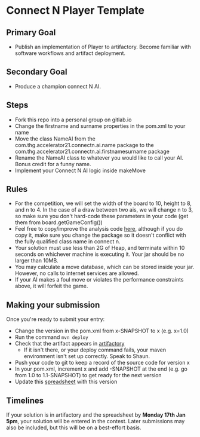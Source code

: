 # Connect N Player Template

## Primary Goal
* Publish an implementation of Player to artifactory. Become familiar with software workflows and artifact deployment.

## Secondary Goal
* Produce a champion connect N AI.

## Steps
* Fork this repo into a personal group on gitlab.io
* Change the firstname and surname properties in the pom.xml to your name
* Move the class NameAI from the com.thg.accelerator21.connectn.ai.name package to the com.thg.accelerator21.connectn.ai.firstnamesurname package 
* Rename the NameAI class to whatever you would like to call your AI. Bonus credit for a funny name.
* Implement your Connect N AI logic inside makeMove


## Rules
* For the competition, we will set the width of the board to 10, height to 8, and n to 4. In the case of a draw between two ais, we will change n to 3, so make sure you don't hard-code these parameters in your code (get them from board.getGameConfig())
* Feel free to copy/improve the analysis code [here](https://gitlab.io.thehut.local/accelerator21/connect-n-21/blob/master/src/main/java/com/thehutgroup/accelerator/connectn/analysis/BoardAnalyser.java), although if you do copy it, make sure you change the package so it doesn't conflict with the fully qualified class name in connect n.
* Your solution must use less than 2G of Heap, and terminate within 10 seconds on whichever machine is executing it. Your jar should be no larger than 10MB.
* You may calculate a move database, which can be stored inside your jar. However, no calls to internet services are allowed. 
* If your AI makes a foul move or violates the performance constraints above, it will forfeit the game.

## Making your submission
Once you're ready to submit your entry:
* Change the version in the pom.xml from x-SNAPSHOT to x (e.g. x=1.0)
* Run the command ```mvn deploy```
* Check that the artifact appears in [artifactory](https://artifactory.io.thehut.local/artifactory/webapp/#/artifacts/browse/tree/General/libs-release-local/com/thg/accelerator21/connectn/ai/)
  * If it isn't there, or your deploy command fails, your maven environment isn't set up correctly. Speak to Shaun.
* Push your code to git to keep a record of the source code for version x
* In your pom.xml, increment x and add -SNAPSHOT at the end (e.g. go from 1.0 to 1.1-SNAPSHOT) to get ready for the next version
* Update this [spreadsheet](https://hutgroupnorthwich-my.sharepoint.com/:x:/g/personal/halls_thehutgroup_com/EZez4aAAQdJEqy9wvPqgcO8BI0o3H_UHHiUjySyEZ9T_qQ?e=4N4ogr) with this version

## Timelines
If your solution is in artifactory and the spreadsheet by **Monday 17th Jan 5pm**, your solution will be entered in the contest. Later submissions may also be included, but this will be on a best-effort basis.
